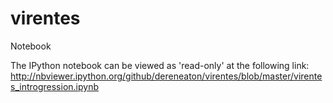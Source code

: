 virentes
========

Notebook

The IPython notebook can be viewed as 'read-only' at the following link:
http://nbviewer.ipython.org/github/dereneaton/virentes/blob/master/virentes_introgression.ipynb
